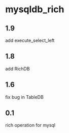 # mysqldb_rich

## 1.9
add execute_select_left

## 1.8
add RichDB

## 1.6
fix bug in TableDB

## 0.1
rich operation for mysql 